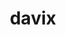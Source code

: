 ---
title: "davix"
layout: cache
categories: [package, develop]
meta: {"compilers": ["gcc@11.4.0"], "num_specs": 13, "num_specs_by_stack": {"hep": 13, "root": 13}, "oss": ["ubuntu22.04"], "platforms": ["linux"], "stacks": ["hep", "root"], "targets": ["x86_64_v3"], "versions": ["0.8.10"]}
spec_details: [{"compiler": "gcc@11.4.0", "hash": "5ussmg4vhea22ggy7ou5ogevssj5iaro", "os": "ubuntu22.04", "platform": "linux", "size": "-", "stacks": ["hep", "root"], "target": "x86_64_v3", "variants": ["build_system=cmake", "build_type=Release", "cxxstd=11", "generator=make", "~ipo", "~thirdparty"], "versions": ["0.8.10"]}, {"compiler": "gcc@11.4.0", "hash": "dzb2qm7d22t7spxt7tp5hhsqanf7uxj4", "os": "ubuntu22.04", "platform": "linux", "size": "-", "stacks": ["hep", "root"], "target": "x86_64_v3", "variants": ["build_system=cmake", "build_type=Release", "cxxstd=11", "generator=make", "~ipo", "~thirdparty"], "versions": ["0.8.10"]}, {"compiler": "gcc@11.4.0", "hash": "hid2nhofcxdwtgbgymjwkhp7vo5pnlsv", "os": "ubuntu22.04", "platform": "linux", "size": "-", "stacks": ["hep", "root"], "target": "x86_64_v3", "variants": ["build_system=cmake", "build_type=Release", "cxxstd=11", "generator=make", "~ipo", "~thirdparty"], "versions": ["0.8.10"]}, {"compiler": "gcc@11.4.0", "hash": "honzlw7h7u4h2txemsg672jo5cehnsaq", "os": "ubuntu22.04", "platform": "linux", "size": "-", "stacks": ["hep", "root"], "target": "x86_64_v3", "variants": ["build_system=cmake", "build_type=Release", "cxxstd=11", "generator=make", "~ipo", "~thirdparty"], "versions": ["0.8.10"]}, {"compiler": "gcc@11.4.0", "hash": "jot2qs45jnvvfispg22aksowr4a24biu", "os": "ubuntu22.04", "platform": "linux", "size": "-", "stacks": ["hep", "root"], "target": "x86_64_v3", "variants": ["build_system=cmake", "build_type=Release", "cxxstd=11", "generator=make", "~ipo", "~thirdparty"], "versions": ["0.8.10"]}, {"compiler": "gcc@11.4.0", "hash": "mf4nlcwx4m3x6dnvg7qyjccrmkbu2kph", "os": "ubuntu22.04", "platform": "linux", "size": "-", "stacks": ["hep", "root"], "target": "x86_64_v3", "variants": ["build_system=cmake", "build_type=Release", "cxxstd=11", "generator=make", "~ipo", "~thirdparty"], "versions": ["0.8.10"]}, {"compiler": "gcc@11.4.0", "hash": "ncajkw55pcixupgoczn6j2sswfmmgwuo", "os": "ubuntu22.04", "platform": "linux", "size": "-", "stacks": ["hep", "root"], "target": "x86_64_v3", "variants": ["build_system=cmake", "build_type=Release", "cxxstd=11", "generator=make", "~ipo", "~thirdparty"], "versions": ["0.8.10"]}, {"compiler": "gcc@11.4.0", "hash": "pazoimynlokokfegst7znbvuaczckwnl", "os": "ubuntu22.04", "platform": "linux", "size": "-", "stacks": ["hep", "root"], "target": "x86_64_v3", "variants": ["build_system=cmake", "build_type=Release", "cxxstd=11", "generator=make", "~ipo", "~thirdparty"], "versions": ["0.8.10"]}, {"compiler": "gcc@11.4.0", "hash": "pvrjcyne5lcnmxwwagj2epdlya5lwmn5", "os": "ubuntu22.04", "platform": "linux", "size": "-", "stacks": ["hep", "root"], "target": "x86_64_v3", "variants": ["build_system=cmake", "build_type=Release", "cxxstd=11", "generator=make", "~ipo", "~thirdparty"], "versions": ["0.8.10"]}, {"compiler": "gcc@11.4.0", "hash": "qrcb4nil2xebk5l2cd6vcrxc5hyjkgr6", "os": "ubuntu22.04", "platform": "linux", "size": "-", "stacks": ["hep", "root"], "target": "x86_64_v3", "variants": ["build_system=cmake", "build_type=Release", "cxxstd=11", "generator=make", "~ipo", "~thirdparty"], "versions": ["0.8.10"]}, {"compiler": "gcc@11.4.0", "hash": "t5qiycvul3jtcyl7ae4kyi2rh4vkuoga", "os": "ubuntu22.04", "platform": "linux", "size": "-", "stacks": ["hep", "root"], "target": "x86_64_v3", "variants": ["build_system=cmake", "build_type=Release", "cxxstd=11", "generator=make", "~ipo", "~thirdparty"], "versions": ["0.8.10"]}, {"compiler": "gcc@11.4.0", "hash": "x3acjn6avq3j6t5izjwnzzzspsecyzmp", "os": "ubuntu22.04", "platform": "linux", "size": "-", "stacks": ["hep", "root"], "target": "x86_64_v3", "variants": ["build_system=cmake", "build_type=Release", "cxxstd=11", "generator=make", "~ipo", "~thirdparty"], "versions": ["0.8.10"]}, {"compiler": "gcc@11.4.0", "hash": "xtvgjm6abg4zfqfnu43ihgfofsfoqcqz", "os": "ubuntu22.04", "platform": "linux", "size": "-", "stacks": ["hep", "root"], "target": "x86_64_v3", "variants": ["build_system=cmake", "build_type=Release", "cxxstd=11", "generator=make", "~ipo", "~thirdparty"], "versions": ["0.8.10"]}]
---